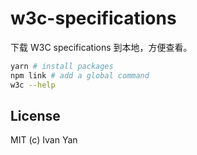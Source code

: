 # w3c-specifications

下载 W3C specifications 到本地，方便查看。

```sh
yarn # install packages
npm link # add a global command
w3c --help
```

## License

MIT (c) Ivan Yan
